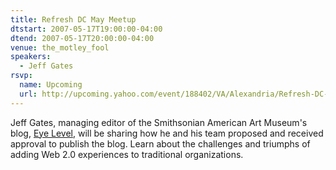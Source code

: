 ```yaml
---
title: Refresh DC May Meetup
dtstart: 2007-05-17T19:00:00-04:00
dtend: 2007-05-17T20:00:00-04:00
venue: the_motley_fool
speakers:
  - Jeff Gates
rsvp:
  name: Upcoming
  url: http://upcoming.yahoo.com/event/188402/VA/Alexandria/Refresh-DC-May-meetup/The-Motley-Fool/
---
```


Jeff Gates, managing editor of the Smithsonian American Art Museum's blog, [Eye Level](http://eyelevel.si.edu/), will be sharing how he and his team proposed and received approval to publish the blog. Learn about the challenges and triumphs of adding Web 2.0 experiences to traditional organizations.